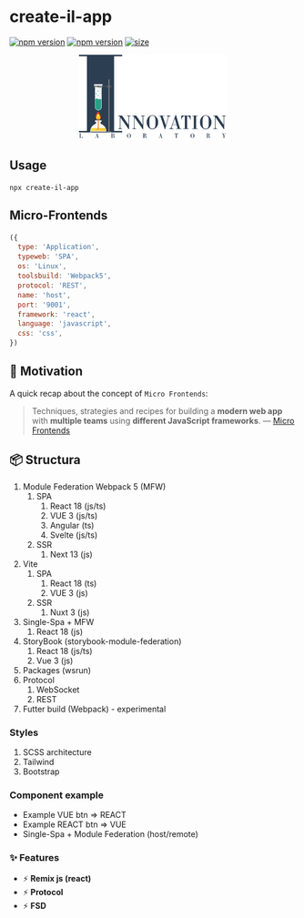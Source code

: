 # create-il-app

[![npm version](https://badge.fury.io/js/create-il-app.svg)](https://badge.fury.io/js/create-il-app) [![npm version](https://img.shields.io/npm/dm/create-il-app.svg)](https://badge.fury.io/js/create-il-app)
[![size][size]][size-url]

<div align="center"><img src="https://github.com/DemonDis/create-il-app/blob/main/images/InnoLab.png" height="150" alt="Innovation lab"></div>

## Usage

```
npx create-il-app
```

## Micro-Frontends
```js
({
  type: 'Application',
  typeweb: 'SPA',
  os: 'Linux',
  toolsbuild: 'Webpack5',
  protocol: 'REST',
  name: 'host',
  port: '9001',
  framework: 'react',
  language: 'javascript',
  css: 'css',
})
```

## 💃 Motivation

A quick recap about the concept of `Micro Frontends`:

> Techniques, strategies and recipes for building a **modern web app** with **multiple teams** using **different JavaScript frameworks**. — [Micro Frontends](https://micro-frontends.org/)

## 📦 Structura

1. Module Federation Webpack 5 (MFW)
    1. SPA
        1. React 18 (js/ts)
        2. VUE 3 (js/ts)
        3. Angular (ts)
        4. Svelte (js/ts)
    2. SSR
        1. Next 13 (js)
2. Vite
    1. SPA
        1. React 18 (ts)
        2. VUE 3 (js)
    1. SSR
        1. Nuxt 3 (js)
3. Single-Spa + MFW
    1. React 18 (js)
4. StoryBook (storybook-module-federation)
    1. React 18 (js/ts)
    2. Vue 3 (js)
5. Packages (wsrun)
6. Protocol
    1. WebSocket
    2. REST
7. Futter build (Webpack) - experimental

### Styles

1. SCSS architecture
2. Tailwind
3. Bootstrap

### Сomponent example

- Example VUE btn => REACT
- Example REACT btn => VUE
- Single-Spa + Module Federation (host/remote)

### ✨ Features

- ⚡ **Remix js (react)**
- ⚡ **Protocol**
- ⚡ **FSD**

[size]: https://packagephobia.now.sh/badge?p=create-il-app
[size-url]: https://packagephobia.now.sh/result?p=create-il-app